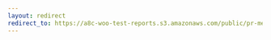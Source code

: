 ```yaml
---
layout: redirect
redirect_to: https://a8c-woo-test-reports.s3.amazonaws.com/public/pr-merge/41118/e2e/index.html
---
```

